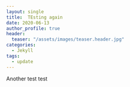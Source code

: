 ```yaml
---
layout: single
title:  TEsting again
date: 2020-06-13
author_profile: true
header:
  teaser: "/assets/images/teaser.header.jpg"
categories:
  - Jekyll
tags:
  - update
---
```


Another test test
